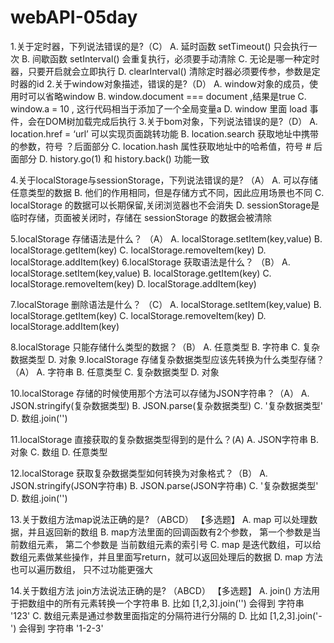 

# webAPI-05day

1.关于定时器，下列说法错误的是?（C）
A. 延时函数 setTimeout() 只会执行一次
B. 间歇函数 setInterval() 会重复执行，必须要手动清除
C. 无论是哪一种定时器，只要开启就会立即执行
D. clearInterval() 清除定时器必须要传参，参数是定时器的id
2.关于window对象描述，错误的是?（D）
A. window对象的成员，使用时可以省略window
B. window.document === document ,结果是true
C. window.a = 10 , 这行代码相当于添加了一个全局变量a
D. window 里面 load 事件，会在DOM树加载完成后执行
3.关于bom对象，下列说法错误的是?（D）
A. location.href = ‘url’ 可以实现页面跳转功能
B. location.search 获取地址中携带的参数，符号 ？后面部分
C. location.hash 属性获取地址中的哈希值，符号 # 后面部分
D. history.go(1) 和 history.back() 功能一致

4.关于localStorage与sessionStorage，下列说法错误的是? （A）
A. 可以存储任意类型的数据
B. 他们的作用相同，但是存储方式不同，因此应用场景也不同
C. localStorage 的数据可以长期保留,关闭浏览器也不会消失
D. sessionStorage是临时存储，页面被关闭时，存储在 sessionStorage 的数据会被清除

5.localStorage 存储语法是什么？ （A）
A. localStorage.setItem(key,value)
B. localStorage.getItem(key)
C. localStorage.removeItem(key)
D. localStorage.addItem(key)
6.localStorage 获取语法是什么？ （B）
A. localStorage.setItem(key,value)
B. localStorage.getItem(key)
C. localStorage.removeItem(key)
D. localStorage.addItem(key)

7.localStorage 删除语法是什么？ （C）
A. localStorage.setItem(key,value)
B. localStorage.getItem(key)
C. localStorage.removeItem(key)
D. localStorage.addItem(key)

8.localStorage 只能存储什么类型的数据？（B）
A. 任意类型
B. 字符串
C. 复杂数据类型
D. 对象
9.localStorage 存储复杂数据类型应该先转换为什么类型存储？（A）
A. 字符串
B. 任意类型
C. 复杂数据类型
D. 对象

10.localStorage 存储的时候使用那个方法可以存储为JSON字符串？（A）
A. JSON.stringify(复杂数据类型)
B. JSON.parse(复杂数据类型)
C. '复杂数据类型'
D. 数组.join('')

11.localStorage 直接获取的复杂数据类型得到的是什么？(A)
A. JSON字符串
B. 对象
C. 数组
D. 任意类型

12.localStorage 获取复杂数据类型如何转换为对象格式？（B）
A. JSON.stringify(JSON字符串)
B. JSON.parse(JSON字符串)
C. '复杂数据类型'
D. 数组.join('')

13.关于数组方法map说法正确的是? （ABCD） 【多选题】
A. map 可以处理数据，并且返回新的数组
B. map方法里面的回调函数有2个参数， 第一个参数是当前数组元素， 第二个参数是 当前数组元素的索引号
C. map 是迭代数组，可以给数组元素做某些操作，并且里面写return，就可以返回处理后的数据
D. map 方法 也可以遍历数组， 只不过功能更强大

14.关于数组方法 join方法说法正确的是? （ABCD） 【多选题】
A. join() 方法用于把数组中的所有元素转换一个字符串
B. 比如 [1,2,3].join('') 会得到 字符串 '123'
C. 数组元素是通过参数里面指定的分隔符进行分隔的
D. 比如 [1,2,3].join('-') 会得到 字符串 '1-2-3'

